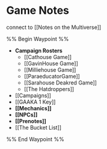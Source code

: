 # Game Notes
connect to [[Notes on the Multiverse]]

%% Begin Waypoint %%
- **Campaign Rosters**
	- [[Cathouse Game]]
	- [[GavinHouse Game]]
	- [[Milliehouse Game]]
	- [[ParaeducatorGame]]
	- [[Sarahouse Deakred Game]]
	- [[The Hatdroppers]]
- [[Campaigns]]
- [[GAAKA 1 Key]]
- **[[Mechanics]]**
- **[[NPCs]]**
- **[[Prenotes]]**
- [[The Bucket List]]

%% End Waypoint %%